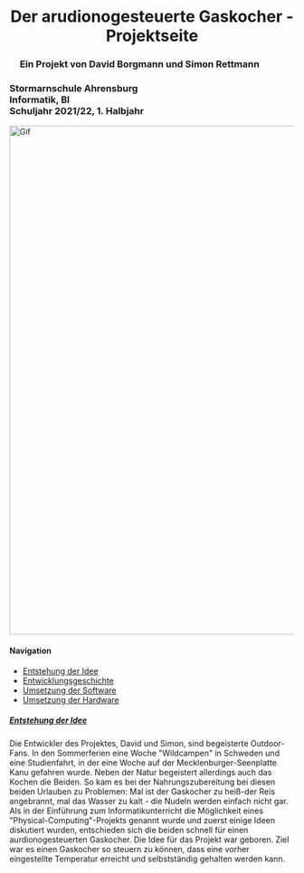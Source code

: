 <html>
<head>
<h1 align="center">Der arudionogesteuerte Gaskocher - Projektseite</h1> 
</head>
<div style="width: 460px; background-color: #ffffff border: 7px solid #000000"> <h3 align="center"> Ein Projekt von David Borgmann und Simon Rettmann</h3>
<h3 align="left">Stormarnschule Ahrensburg <br/> Informatik, Bl <br/> Schuljahr 2021/22, 1. Halbjahr <br/> </h3> </div>
	
<img alt="Gif" align="center" heigth="300" width="900" src="https://user-images.githubusercontent.com/88385654/143050441-c3d92a30-9005-4314-a8f5-06cba427b260.gif">
<h4>Navigation</h4>
<ul>
  <li> <a href="#Entstehung"> Entstehung der Idee</a> </li>
  <li> <a href="#Entwicklungsgeschichte"> Entwicklungsgeschichte</a> </li>
  <li> <a href="#Software"> Umsetzung der Software</a> </li> 
  <li> <a href="#Hardware"> Umsetzung der Hardware</a> </li>
</ul>
	
<p> <h5> <a id="#Entstehung"> <ins>Entstehung der Idee</ins> </a> </h5>

Die Entwickler des Projektes, David und Simon, sind begeisterte Outdoor-Fans. In den Sommerferien eine Woche "Wildcampen" in Schweden und eine Studienfahrt, in der eine Woche auf der Mecklenburger-Seenplatte Kanu gefahren wurde. Neben der Natur begeistert allerdings auch das Kochen die Beiden. So kam es bei der Nahrungszubereitung bei diesen beiden Urlauben zu Problemen: Mal ist der Gaskocher zu heiß-der Reis angebrannt, mal das Wasser zu kalt - die Nudeln werden einfach nicht gar. Als in der Einführung zum Informatikunterricht die Möglichkeit eines "Physical-Computing"-Projekts genannt wurde und zuerst einige Ideen diskutiert wurden, entschieden sich die beiden schnell für einen aurdionogesteuerten Gaskocher. Die Idee für das Projekt war geboren. Ziel war es einen Gaskocher so steuern zu können, dass eine vorher eingestellte Temperatur erreicht und selbstständig gehalten werden kann. 
	</p>
